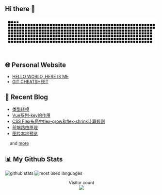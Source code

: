 ## Hi there 👋

<picture>
  <source media="(prefers-color-scheme: dark)" srcset="github-snake-dark.svg" />
  <source media="(prefers-color-scheme: light)" srcset="github-snake.svg" />
  <img alt="github-snake" src="github-snake.svg" />
</picture>

## 🌐 Personal Website

- [HELLO WORLD, HERE IS ME](https://www.hereis.me/)
- [GIT CHEATSHEET](https://www.hereis.me/git-cheatsheet)

## 📝 **Recent Blog**

<!-- BLOG-POST-LIST:START -->
- [类型转换](https://blog.hereis.me/articles/2020/05/29/1590743778568.html)
- [Vue系列-key的作用](https://blog.hereis.me/articles/2020/05/28/1590677252191.html)
- [CSS Flex布局中flex-grow和flex-shrink计算规则](https://blog.hereis.me/articles/2020/05/27/1590575852573.html)
- [前端路由原理](https://blog.hereis.me/articles/2020/05/27/1590564479314.html)
- [图片本地预览](https://blog.hereis.me/articles/2020/05/26/1590489905117.html)
<!-- BLOG-POST-LIST:END -->
<p>&nbsp;&nbsp;&nbsp;&nbsp;and <a href="https://blog.hereis.me/">more</a></p>

## 📊 **My Github Stats**
![github stats](https://github-readme-stats-swart.vercel.app/api?username=lj0812&show_icons=true)
![most used languages](https://github-readme-stats-swart.vercel.app/api/top-langs/?username=lj0812&layout=compact&card_width=445)

<p align="center"> 
  Visitor count<br>
  <img src="https://profile-counter.glitch.me/lj0812/count.svg" />
</p>

<!--
**lj0812/lj0812** is a ✨ _special_ ✨ repository because its `README.md` (this file) appears on your GitHub profile.

Here are some ideas to get you started:

- 🔭 I’m currently working on ...
- 🌱 I’m currently learning ...
- 👯 I’m looking to collaborate on ...
- 🤔 I’m looking for help with ...
- 💬 Ask me about ...
- 📫 How to reach me: ...
- 😄 Pronouns: ...
- ⚡ Fun fact: ...
-->
